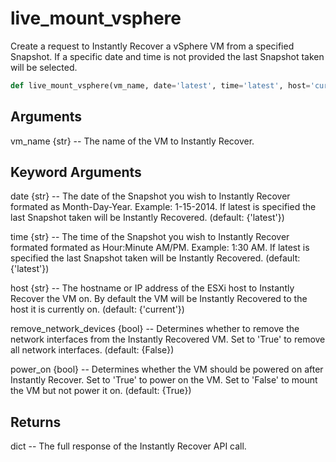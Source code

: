 # live_mount_vsphere

Create a request to Instantly Recover a vSphere VM from a specified Snapshot. If a specific date and time is not provided the last Snapshot taken will be selected.

```py
def live_mount_vsphere(vm_name, date='latest', time='latest', host='current', remove_network_devices=False, power_on=True)
```

## Arguments
vm_name {str} -- The name of the VM to Instantly Recover.


## Keyword Arguments
date {str} -- The date of the Snapshot you wish to Instantly Recover formated as Month-Day-Year. Example: 1-15-2014. If latest is specified the last Snapshot taken will be Instantly Recovered. (default: {'latest'})

time {str} -- The time of the Snapshot you wish to Instantly Recover formated formated as Hour:Minute AM/PM. Example: 1:30 AM. If latest is specified the last Snapshot taken will be Instantly Recovered. (default: {'latest'})

host {str} -- The hostname or IP address of the ESXi host to Instantly Recover the VM on. By default the VM will be Instantly Recovered to the host it is currently on. (default: {'current'})

remove_network_devices {bool} -- Determines whether to remove the network interfaces from the Instantly Recovered VM. Set to 'True' to remove all network interfaces. (default: {False})

power_on {bool} -- Determines whether the VM should be powered on after Instantly Recover. Set to 'True' to power on the VM. Set to 'False' to mount the VM but not power it on. (default: {True})


## Returns
dict -- The full response of the Instantly Recover API call.



